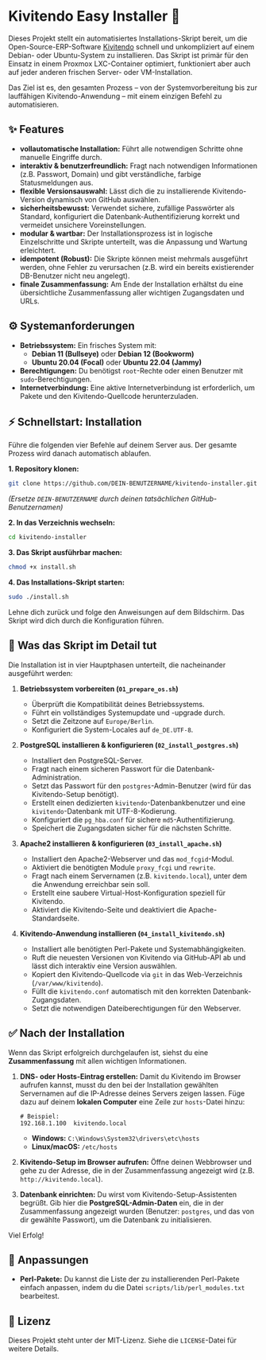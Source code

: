 # Kivitendo Easy Installer 🚀

Dieses Projekt stellt ein automatisiertes Installations-Skript bereit, um die Open-Source-ERP-Software [Kivitendo](https://kivitendo.de/) schnell und unkompliziert auf einem Debian- oder Ubuntu-System zu installieren. Das Skript ist primär für den Einsatz in einem Proxmox LXC-Container optimiert, funktioniert aber auch auf jeder anderen frischen Server- oder VM-Installation.

Das Ziel ist es, den gesamten Prozess – von der Systemvorbereitung bis zur lauffähigen Kivitendo-Anwendung – mit einem einzigen Befehl zu automatisieren.

## ✨ Features

*   **vollautomatische Installation:** Führt alle notwendigen Schritte ohne manuelle Eingriffe durch.
*   **interaktiv & benutzerfreundlich:** Fragt nach notwendigen Informationen (z.B. Passwort, Domain) und gibt verständliche, farbige Statusmeldungen aus.
*   **flexible Versionsauswahl:** Lässt dich die zu installierende Kivitendo-Version dynamisch von GitHub auswählen.
*   **sicherheitsbewusst:** Verwendet sichere, zufällige Passwörter als Standard, konfiguriert die Datenbank-Authentifizierung korrekt und vermeidet unsichere Voreinstellungen.
*   **modular & wartbar:** Der Installationsprozess ist in logische Einzelschritte und Skripte unterteilt, was die Anpassung und Wartung erleichtert.
*   **idempotent (Robust):** Die Skripte können meist mehrmals ausgeführt werden, ohne Fehler zu verursachen (z.B. wird ein bereits existierender DB-Benutzer nicht neu angelegt).
*   **finale Zusammenfassung:** Am Ende der Installation erhältst du eine übersichtliche Zusammenfassung aller wichtigen Zugangsdaten und URLs.

## ⚙️ Systemanforderungen

*   **Betriebssystem:** Ein frisches System mit:
    *   **Debian 11 (Bullseye)** oder **Debian 12 (Bookworm)**
    *   **Ubuntu 20.04 (Focal)** oder **Ubuntu 22.04 (Jammy)**
*   **Berechtigungen:** Du benötigst `root`-Rechte oder einen Benutzer mit `sudo`-Berechtigungen.
*   **Internetverbindung:** Eine aktive Internetverbindung ist erforderlich, um Pakete und den Kivitendo-Quellcode herunterzuladen.

## ⚡ Schnellstart: Installation

Führe die folgenden vier Befehle auf deinem Server aus. Der gesamte Prozess wird danach automatisch ablaufen.

**1. Repository klonen:**
```bash
git clone https://github.com/DEIN-BENUTZERNAME/kivitendo-installer.git
```
*(Ersetze `DEIN-BENUTZERNAME` durch deinen tatsächlichen GitHub-Benutzernamen)*

**2. In das Verzeichnis wechseln:**
```bash
cd kivitendo-installer
```

**3. Das Skript ausführbar machen:**
```bash
chmod +x install.sh
```

**4. Das Installations-Skript starten:**
```bash
sudo ./install.sh
```

Lehne dich zurück und folge den Anweisungen auf dem Bildschirm. Das Skript wird dich durch die Konfiguration führen.

## 📜 Was das Skript im Detail tut

Die Installation ist in vier Hauptphasen unterteilt, die nacheinander ausgeführt werden:

1.  **Betriebssystem vorbereiten (`01_prepare_os.sh`)**
    *   Überprüft die Kompatibilität deines Betriebssystems.
    *   Führt ein vollständiges Systemupdate und -upgrade durch.
    *   Setzt die Zeitzone auf `Europe/Berlin`.
    *   Konfiguriert die System-Locales auf `de_DE.UTF-8`.

2.  **PostgreSQL installieren & konfigurieren (`02_install_postgres.sh`)**
    *   Installiert den PostgreSQL-Server.
    *   Fragt nach einem sicheren Passwort für die Datenbank-Administration.
    *   Setzt das Passwort für den `postgres`-Admin-Benutzer (wird für das Kivitendo-Setup benötigt).
    *   Erstellt einen dedizierten `kivitendo`-Datenbankbenutzer und eine `kivitendo`-Datenbank mit UTF-8-Kodierung.
    *   Konfiguriert die `pg_hba.conf` für sichere `md5`-Authentifizierung.
    *   Speichert die Zugangsdaten sicher für die nächsten Schritte.

3.  **Apache2 installieren & konfigurieren (`03_install_apache.sh`)**
    *   Installiert den Apache2-Webserver und das `mod_fcgid`-Modul.
    *   Aktiviert die benötigten Module `proxy_fcgi` und `rewrite`.
    *   Fragt nach einem Servernamen (z.B. `kivitendo.local`), unter dem die Anwendung erreichbar sein soll.
    *   Erstellt eine saubere Virtual-Host-Konfiguration speziell für Kivitendo.
    *   Aktiviert die Kivitendo-Seite und deaktiviert die Apache-Standardseite.

4.  **Kivitendo-Anwendung installieren (`04_install_kivitendo.sh`)**
    *   Installiert alle benötigten Perl-Pakete und Systemabhängigkeiten.
    *   Ruft die neuesten Versionen von Kivitendo via GitHub-API ab und lässt dich interaktiv eine Version auswählen.
    *   Kopiert den Kivitendo-Quellcode via `git` in das Web-Verzeichnis (`/var/www/kivitendo`).
    *   Füllt die `kivitendo.conf` automatisch mit den korrekten Datenbank-Zugangsdaten.
    *   Setzt die notwendigen Dateiberechtigungen für den Webserver.

## ✅ Nach der Installation

Wenn das Skript erfolgreich durchgelaufen ist, siehst du eine **Zusammenfassung** mit allen wichtigen Informationen.

1.  **DNS- oder Hosts-Eintrag erstellen:**
    Damit du Kivitendo im Browser aufrufen kannst, musst du den bei der Installation gewählten Servernamen auf die IP-Adresse deines Servers zeigen lassen. Füge dazu auf deinem **lokalen Computer** eine Zeile zur `hosts`-Datei hinzu:
    ```
    # Beispiel:
    192.168.1.100  kivitendo.local
    ```
    *   **Windows:** `C:\Windows\System32\drivers\etc\hosts`
    *   **Linux/macOS:** `/etc/hosts`

2.  **Kivitendo-Setup im Browser aufrufen:**
    Öffne deinen Webbrowser und gehe zu der Adresse, die in der Zusammenfassung angezeigt wird (z.B. `http://kivitendo.local`).

3.  **Datenbank einrichten:**
    Du wirst vom Kivitendo-Setup-Assistenten begrüßt. Gib hier die **PostgreSQL-Admin-Daten** ein, die in der Zusammenfassung angezeigt wurden (Benutzer: `postgres`, und das von dir gewählte Passwort), um die Datenbank zu initialisieren.

Viel Erfolg!

## 🔧 Anpassungen

*   **Perl-Pakete:** Du kannst die Liste der zu installierenden Perl-Pakete einfach anpassen, indem du die Datei `scripts/lib/perl_modules.txt` bearbeitest.

## 📄 Lizenz

Dieses Projekt steht unter der MIT-Lizenz. Siehe die `LICENSE`-Datei für weitere Details.